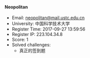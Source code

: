 #### Neopolitan  

* Email: neopolitan@mail.ustc.edu.cn  
* University: 中国科学技术大学  
* Register Time: 2017-09-27 13:59:56  
* Register IP: 223.104.34.8  
* Score: 1  
* Solved challenges: 
  * 真正的签到题  
